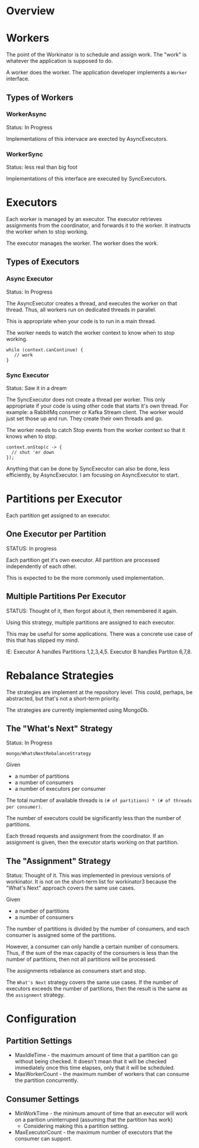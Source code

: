 
# Overview

# Workers

The point of the Workinator is to schedule and assign work. The "work" is whatever the application is supposed to do.

A worker does the worker. The application developer implements a `Worker` interface.

## Types of Workers

### WorkerAsync

Status: In Progress

Implementations of this intervace are exected by AsyncExecutors.

### WorkerSync

Status: less real than big foot

Implementations of this interface are executed by SyncExecutors.

# Executors

Each worker is managed by an executor. The executor retrieves assignments from the coordinator, and forwards it to the worker. It instructs the worker when to stop working.

The executor manages the worker. The worker does the work.

## Types of Executors

### Async Executor

Status: In Progress

The AsyncExecutor creates a thread, and executes the worker on that thread. Thus, all workers run on dedicated threads in parallel.

This is appropriate when your code is to run in a main thread.

The worker needs to watch the worker context to know when to stop working.

```
while (context.canContinue) {
   // work
}
```

### Sync Executor

Status: Saw it in a dream

The SyncExecutor does not create a thread per worker. This only appropriate if your code is using other code that starts it's own thread. For example: a RabbitMq consmer or Kafka Stream client. The worker would just set those up and run. They create their own threads and go.

The worker needs to catch Stop events from the worker context so that it knows when to stop.

```
context.onStop(c -> {
  // shut 'er down
});
```

Anything that can be done by SyncExecutor can also be done, less efficiently, by AsyncExecutor. I am focusing on AsyncExecutor to start.

# Partitions per Executor

Each partition get assigned to an executor.

## One Executor per Partition

STATUS: In progress

Each partition get it's own executor. All partition are processed independently of each other.

This is expected to be the more commonly used implementation.

## Multiple Partitions Per Executor

STATUS: Thought of it, then forgot about it, then remembered it again.

Using this strategy, multiple partitions are assigned to each executor.

This may be useful for some applications. There was a concrete use case of this that has slipped my mind.

IE: Executor A handles Partitions 1,2,3,4,5. Executor B handles Partiton 6,7,8.

# Rebalance Strategies

The strategies are implement at the repository level. This could, perhaps, be abstracted, but that's not a short-term priority.

The strategies are currently implemented using MongoDb.

## The "What's Next" Strategy

Status: In Progress

`mongo/WhatsNextRebalanceStrategy`

Given

* a number of partitions
* a number of consumers
* a number of executors per consumer

The total number of available threads is `(# of partitions) * (# of threads per consumer)`.

The number of executors could be significantly less than the number of partitions.

Each thread requests and assignment from the coordinator. If an assignment is given, then the executor starts working on that partition.


## The "Assignment" Strategy

Status: Thought of it. This was implemented in previous versions of workinator. It is not on the short-term list for workinator3 because the "What's Next" approach covers the same use cases.

Given

* a number of partitions
* a number of consumers

The number of partitions is divided by the number of consumers, and each consumer is assigned some of the partitions.

However, a consumer can only handle a certain number of consumers. Thus, if the sum of the max capacity of the consumers is less than the number of partitions, then not all partitions will be processed.

The assignments rebalance as consumers start and stop.

The `What's Next` strategy covers the same use cases. If the number of executors exceeds the number of partitions, then the result is the same as the `assignment` strategy.


# Configuration

## Partition Settings

* MaxIdleTime - the maximum amount of time that a partition can go without being checked. It doesn't mean that it will be checked immediately once this time elapses, only that it will be scheduled.
* MaxWorkerCount - the maximum number of workers that can consume the partition concurrently.

## Consumer Settings

* MinWorkTime - the minimum amount of time that an executor will work on a parition uninterruped (assuming that the partition has work)
    * Considering making this a partition setting.
* MaxExecutorCount - the maximum number of executors that the consumer can support.


